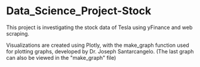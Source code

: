 # Data_Science_Project-Stock
This project is investigating the stock data of Tesla using yFinance and web scraping.

Visualizations are created using Plotly, with the make_graph function used for plotting graphs, developed by Dr. Joseph Santarcangelo. (The last graph can also be viewed in the "make_graph" file)
